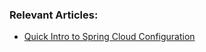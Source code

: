 ### Relevant Articles:
- [Quick Intro to Spring Cloud Configuration](http://www.baeldung.com/spring-cloud-configuration)

